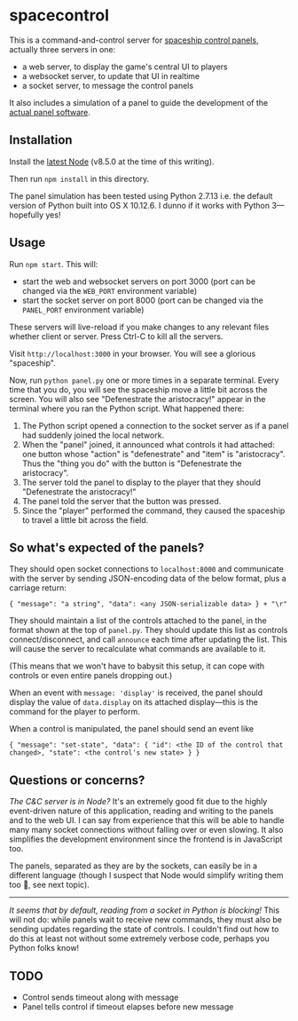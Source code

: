 # spacecontrol

This is a command-and-control server for [spaceship control panels], actually three servers
in one:

* a web server, to display the game's central UI to players
* a websocket server, to update that UI in realtime
* a socket server, to message the control panels

It also includes a simulation of a panel to guide the development of the
[actual panel software][spaceship control panels].

## Installation

Install the [latest Node] (v8.5.0 at the time of this writing).

Then run `npm install` in this directory.

The panel simulation has been tested using Python 2.7.13 i.e. the default version of Python
built into OS X 10.12.6. I dunno if it works with Python 3&mdash;hopefully yes!

## Usage

Run `npm start`. This will:

* start the web and websocket servers on port 3000 (port can be changed via the `WEB_PORT` environment variable)
* start the socket server on port 8000 (port can be changed via the `PANEL_PORT` environment variable)

These servers will live-reload if you make changes to any relevant files whether client or
server. Press Ctrl-C to kill all the servers.

Visit `http://localhost:3000` in your browser. You will see a glorious "spaceship".

Now, run `python panel.py` one or more times in a separate terminal. Every time that you do,
you will see the spaceship move a little bit across the screen. You will also see
"Defenestrate the aristocracy!" appear in the terminal where you ran the Python script.
What happened there:

1. The Python script opened a connection to the socket server as if a panel had suddenly
joined the local network.
2. When the "panel" joined, it announced what controls it had attached: one button whose "action" is "defenestrate" and "item" is "aristocracy". Thus the "thing you do" with the button is "Defenestrate the aristocracy".
3. The server told the panel to display to the player that they should "Defenestrate the aristocracy!"
4. The panel told the server that the button was pressed.
5. Since the "player" performed the command, they caused the spaceship to travel a little
bit across the field.

## So what's expected of the panels?

They should open socket connections to `localhost:8000` and communicate with the server by sending
JSON-encoding data of the below format, plus a carriage return:

```
{ "message": "a string", "data": <any JSON-serializable data> } + "\r"
```

They should maintain a list of the controls attached to the panel, in the format shown
at the top of `panel.py`. They should update this list as controls connect/disconnect, and
call `announce` each time after updating the list. This will cause the server to recalculate
what commands are available to it.

(This means that we won't have to babysit this setup, it can cope with controls or even
entire panels dropping out.)

When an event with `message: 'display'` is received, the panel should display the value of
`data.display` on its attached display&mdash;this is the command for the player to perform.

When a control is manipulated, the panel should send an event like

```
{ "message": "set-state", "data": { "id": <the ID of the control that changed>, "state": <the control's new state> } }
```

## Questions or concerns?

_The C&C server is in Node?_ It's an extremely good fit due to the highly event-driven
nature of this application, reading and writing to the panels and to the web UI. I can
say from experience that this will be able to handle many many socket connections without
falling over or even slowing. It also simplifies the development environment since the
frontend is in JavaScript too.

The panels, separated as they are by the sockets, can easily be in a different language
(though I suspect that Node would simplify writing them too 🙈, see next topic).

---

_It seems that by default, reading from a socket in Python is blocking!_ This will not do:
while panels wait to receive new commands, they must also be sending updates regarding the
state of controls. I couldn't find out how to do this at least not without some extremely
verbose code, perhaps you Python folks know!

[spaceship control panels]: https://github.com/igor47/spaceboard
[latest Node]: https://nodejs.org/en/

## TODO

- Control sends timeout along with message
- Panel tells control if timeout elapses before new message

